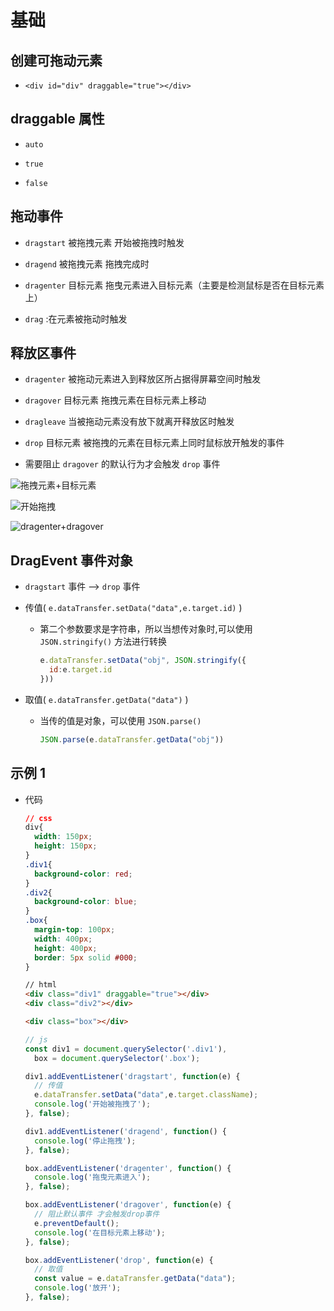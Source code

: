# 基础

## 创建可拖动元素

+ `<div id="div" draggable="true"></div>`

## draggable 属性

+ `auto`

+ `true`

+ `false`

## 拖动事件

+ `dragstart` 被拖拽元素 开始被拖拽时触发

+ `dragend` 被拖拽元素 拖拽完成时

+ `dragenter` 目标元素 拖曳元素进入目标元素（主要是检测鼠标是否在目标元素上）

+ `drag` :在元素被拖动时触发

## 释放区事件

+ `dragenter` 被拖动元素进入到释放区所占据得屏幕空间时触发

+ `dragover` 目标元素 拖拽元素在目标元素上移动

+ `dragleave` 当被拖动元素没有放下就离开释放区时触发

+ `drop` 目标元素 被拖拽的元素在目标元素上同时鼠标放开触发的事件

+ 需要阻止 `dragover` 的默认行为才会触发 `drop` 事件

![拖拽元素+目标元素](image/拖拽元素+目标元素.png "拖拽元素+目标元素")

![开始拖拽](image/开始拖拽.png "开始拖拽")

![dragenter+dragover](image/dragenter+dragover.png "dragenter+dragover")

## DragEvent 事件对象

+ `dragstart` 事件 --> `drop` 事件

+ 传值( `e.dataTransfer.setData("data",e.target.id)` )

  + 第二个参数要求是字符串，所以当想传对象时,可以使用 `JSON.stringify()` 方法进行转换

    ```js
    e.dataTransfer.setData("obj", JSON.stringify({
      id:e.target.id
    }))
    ```

+ 取值( `e.dataTransfer.getData("data")` )

  + 当传的值是对象，可以使用 `JSON.parse()`

    ```js
    JSON.parse(e.dataTransfer.getData("obj"))
    ```

## 示例 1

+ 代码

  ```css
  // css
  div{
    width: 150px;
    height: 150px;
  }
  .div1{
    background-color: red;
  }
  .div2{
    background-color: blue;
  }
  .box{
    margin-top: 100px;
    width: 400px;
    height: 400px;
    border: 5px solid #000;
  }
  ```

  ```html
  // html
  <div class="div1" draggable="true"></div>
  <div class="div2"></div>

  <div class="box"></div>
  ```

  ```js
  // js
  const div1 = document.querySelector('.div1'),
    box = document.querySelector('.box');

  div1.addEventListener('dragstart', function(e) {
    // 传值
    e.dataTransfer.setData("data",e.target.className);
    console.log('开始被拖拽了');
  }, false);

  div1.addEventListener('dragend', function() {
    console.log('停止拖拽');
  }, false);

  box.addEventListener('dragenter', function() {
    console.log('拖曳元素进入');
  }, false);

  box.addEventListener('dragover', function(e) {
    // 阻止默认事件 才会触发drop事件
    e.preventDefault();
    console.log('在目标元素上移动');
  }, false);

  box.addEventListener('drop', function(e) {
    // 取值
    const value = e.dataTransfer.getData("data");
    console.log('放开');
  }, false);
  ```
